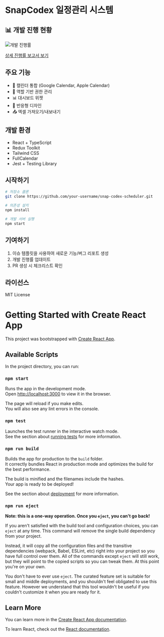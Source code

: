 # SnapCodex 일정관리 시스템

## 📊 개발 진행 현황

![개발 진행률](progress.png)

[상세 진행률 보고서 보기](progress_report.md)

## 주요 기능

- 📅 캘린더 통합 (Google Calendar, Apple Calendar)
- 👥 역할 기반 권한 관리
- 📊 대시보드 위젯
- 📱 반응형 디자인
- 📤 엑셀 가져오기/내보내기

## 개발 환경

- React + TypeScript
- Redux Toolkit
- Tailwind CSS
- FullCalendar
- Jest + Testing Library

## 시작하기

```bash
# 저장소 클론
git clone https://github.com/your-username/snap-codex-scheduler.git

# 의존성 설치
npm install

# 개발 서버 실행
npm start
```

## 기여하기

1. 이슈 템플릿을 사용하여 새로운 기능/버그 리포트 생성
2. 개발 진행률 업데이트
3. PR 생성 시 체크리스트 확인

## 라이선스

MIT License

# Getting Started with Create React App

This project was bootstrapped with [Create React App](https://github.com/facebook/create-react-app).

## Available Scripts

In the project directory, you can run:

### `npm start`

Runs the app in the development mode.\
Open [http://localhost:3000](http://localhost:3000) to view it in the browser.

The page will reload if you make edits.\
You will also see any lint errors in the console.

### `npm test`

Launches the test runner in the interactive watch mode.\
See the section about [running tests](https://facebook.github.io/create-react-app/docs/running-tests) for more information.

### `npm run build`

Builds the app for production to the `build` folder.\
It correctly bundles React in production mode and optimizes the build for the best performance.

The build is minified and the filenames include the hashes.\
Your app is ready to be deployed!

See the section about [deployment](https://facebook.github.io/create-react-app/docs/deployment) for more information.

### `npm run eject`

**Note: this is a one-way operation. Once you `eject`, you can't go back!**

If you aren't satisfied with the build tool and configuration choices, you can `eject` at any time. This command will remove the single build dependency from your project.

Instead, it will copy all the configuration files and the transitive dependencies (webpack, Babel, ESLint, etc) right into your project so you have full control over them. All of the commands except `eject` will still work, but they will point to the copied scripts so you can tweak them. At this point you're on your own.

You don't have to ever use `eject`. The curated feature set is suitable for small and middle deployments, and you shouldn't feel obligated to use this feature. However we understand that this tool wouldn't be useful if you couldn't customize it when you are ready for it.

## Learn More

You can learn more in the [Create React App documentation](https://facebook.github.io/create-react-app/docs/getting-started).

To learn React, check out the [React documentation](https://reactjs.org/).
